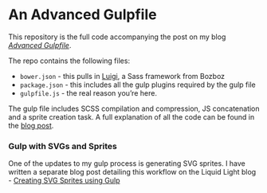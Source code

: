 # An Advanced Gulpfile

This repository is the full code accompanying the post on my blog *[Advanced Gulpfile](https://www.mikestreety.co.uk/blog/advanced-gulp-file)*.

The repo contains the following files:

- `bower.json` - this pulls in [Luigi](https://github.com/bozboz/luigi), a Sass framework from Bozboz
- `package.json` - this includes all the gulp plugins required by the gulp file
- `gulpfile.js` - the real reason you’re here.

The gulp file includes SCSS compilation and compression, JS concatenation and a sprite creation task. A full explanation of all the code can be found in the [blog post](https://www.mikestreety.co.uk/blog/advanced-gulp-file).

### Gulp with SVGs and Sprites

One of the updates to my gulp process is generating SVG sprites. I have written a separate blog post detailing this workflow on the Liquid Light blog - [Creating SVG Sprites using Gulp](https://www.liquidlight.co.uk/blog/article/creating-svg-sprites-using-gulp-and-sass/)
